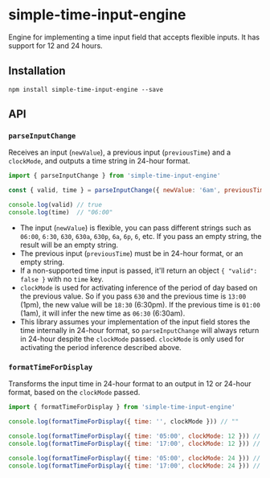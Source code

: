 # simple-time-input-engine

Engine for implementing a time input field that accepts flexible inputs. It has support for 12 and 24 hours.

## Installation

`npm install simple-time-input-engine --save`

## API

### `parseInputChange`

Receives an input (`newValue`), a previous input (`previousTime`) and a `clockMode`, and outputs a time string in 24-hour format.

```js
import { parseInputChange } from 'simple-time-input-engine'

const { valid, time } = parseInputChange({ newValue: '6am', previousTime: '10:00', clockMode: 12 })

console.log(valid) // true
console.log(time)  // "06:00"
```

- The input (`newValue`) is flexible, you can pass different strings such as `06:00`, `6:30`, `630`, `630a`, `630p`, `6a`, `6p`, `6`, etc. If you pass an empty string, the result will be an empty string.
- The previous input (`previousTime`) must be in 24-hour format, or an empty string.
- If a non-supported time input is passed, it'll return an object `{ "valid": false }` with no `time` key.
- `clockMode` is used for activating inference of the period of day based on the previous value. So if you pass `630` and the previous time is `13:00` (1pm), the new value will be `18:30` (6:30pm). If the previous time is `01:00` (1am), it will infer the new time as `06:30` (6:30am).
- This library assumes your implementation of the input field stores the time internally in 24-hour format, so `parseInputChange` will always return in 24-hour despite the `clockMode` passed. `clockMode` is only used for activating the period inference described above.

### `formatTimeForDisplay`

Transforms the input time in 24-hour format to an output in 12 or 24-hour format, based on the `clockMode` passed.

```js
import { formatTimeForDisplay } from 'simple-time-input-engine'

console.log(formatTimeForDisplay({ time: '', clockMode })) // ""

console.log(formatTimeForDisplay({ time: '05:00', clockMode: 12 })) // "5:00am"
console.log(formatTimeForDisplay({ time: '17:00', clockMode: 12 })) // "5:00pm"

console.log(formatTimeForDisplay({ time: '05:00', clockMode: 24 })) // "05:00"
console.log(formatTimeForDisplay({ time: '17:00', clockMode: 24 })) // "17:00"
```
